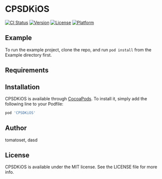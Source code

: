 # CPSDKiOS

[![CI Status](https://img.shields.io/travis/tomatoset/CPSDKiOS.svg?style=flat)](https://travis-ci.org/tomatoset/CPSDKiOS)
[![Version](https://img.shields.io/cocoapods/v/CPSDKiOS.svg?style=flat)](https://cocoapods.org/pods/CPSDKiOS)
[![License](https://img.shields.io/cocoapods/l/CPSDKiOS.svg?style=flat)](https://cocoapods.org/pods/CPSDKiOS)
[![Platform](https://img.shields.io/cocoapods/p/CPSDKiOS.svg?style=flat)](https://cocoapods.org/pods/CPSDKiOS)

## Example

To run the example project, clone the repo, and run `pod install` from the Example directory first.

## Requirements

## Installation

CPSDKiOS is available through [CocoaPods](https://cocoapods.org). To install
it, simply add the following line to your Podfile:

```ruby
pod 'CPSDKiOS'
```

## Author

tomatoset, dasd

## License

CPSDKiOS is available under the MIT license. See the LICENSE file for more info.
